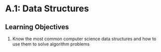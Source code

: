 # A.1: Data Structures

## Learning Objectives

1. Know the most common computer science data structures and how to use them to solve algorithm problems
